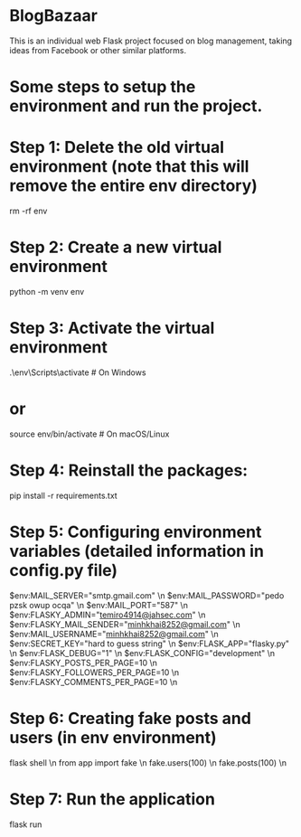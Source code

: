 # BlogBazaar
This is an individual web Flask project focused on blog management, taking ideas from Facebook or other similar platforms.

# Some steps to setup the environment and run the project.
# Step 1: Delete the old virtual environment (note that this will remove the entire env directory)
rm -rf env

# Step 2: Create a new virtual environment
python -m venv env

# Step 3: Activate the virtual environment
.\env\Scripts\activate  # On Windows
# or
source env/bin/activate  # On macOS/Linux

# Step 4:  Reinstall the packages:
pip install -r requirements.txt

# Step 5: Configuring environment variables (detailed information in config.py file)
$env:MAIL_SERVER="smtp.gmail.com" \n
$env:MAIL_PASSWORD="pedo pzsk owup ocqa" \n
$env:MAIL_PORT="587" \n
$env:FLASKY_ADMIN="temiro4914@jahsec.com" \n
$env:FLASKY_MAIL_SENDER="minhkhai8252@gmail.com" \n
$env:MAIL_USERNAME="minhkhai8252@gmail.com" \n
$env:SECRET_KEY="hard to guess string" \n
$env:FLASK_APP="flasky.py" \n
$env:FLASK_DEBUG="1" \n
$env:FLASK_CONFIG="development" \n
$env:FLASKY_POSTS_PER_PAGE=10 \n
$env:FLASKY_FOLLOWERS_PER_PAGE=10 \n
$env:FLASKY_COMMENTS_PER_PAGE=10 \n

# Step 6: Creating fake posts and users (in env environment)
flask shell \n
from app import fake \n
fake.users(100) \n
fake.posts(100) \n

# Step 7: Run the application
flask run
